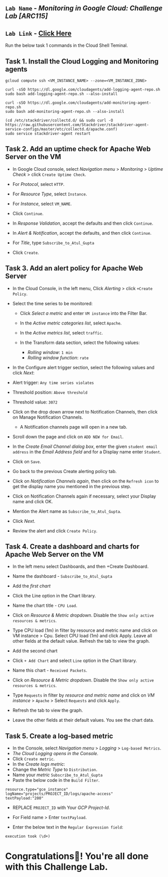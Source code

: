 ## `Lab Name` - *Monitoring in Google Cloud: Challenge Lab [ARC115]*

## `Lab Link` - [Click Here](https://www.cloudskillsboost.google/focuses/63855?parent=catalog)

Run the below task 1 commands in the Cloud Shell Teminal.

## Task 1. Install the Cloud Logging and Monitoring agents

```
gcloud compute ssh <VM_INSTANCE_NAME> --zone=<VM_INSTANCE_ZONE>
```

``` 
curl -sSO https://dl.google.com/cloudagents/add-logging-agent-repo.sh
sudo bash add-logging-agent-repo.sh --also-install
```

```
curl -sSO https://dl.google.com/cloudagents/add-monitoring-agent-repo.sh
sudo bash add-monitoring-agent-repo.sh --also-install
```

```
(cd /etc/stackdriver/collectd.d/ && sudo curl -O https://raw.githubusercontent.com/Stackdriver/stackdriver-agent-service-configs/master/etc/collectd.d/apache.conf)
sudo service stackdriver-agent restart
```

## Task 2. Add an uptime check for Apache Web Server on the VM

* In Google Cloud console, select *Navigation menu* > *Monitoring* > *Uptime Check* > click `Create Uptime Check`.


* For *Protocol*, select `HTTP`.
* For *Resource Type*, select `Instance`.
* For *Instance*, select `VM_NAME`.
* Click `Continue`.

* In *Response Validation*, accept the defaults and then click `Continue`.
* In *Alert & Notification*, accept the defaults, and then click `Continue`.
* For *Title*, type `Subscribe_to_Atul_Gupta`
* Click `Create`.

## Task 3. Add an alert policy for Apache Web Server

* In the Cloud Console, in the left menu, Click *Alerting* > click `+Create Policy`.
* Select the time series to be monitored:
    * Click *Select a metric* and enter `VM instance` into the Filter Bar.
    * In the *Active metric categories list*, select `Apache`.
    * In the *Active metrics list*, select `traffic`.
    
    * In the Transform data section, select the following values:
        * *Rolling window*: `1 min`
        * *Rolling window function*: `rate`


* In the Configure alert trigger section, select the following values and click *Next*:
* Alert trigger: `Any time series violates`
* Threshold position: `Above threshold`
* Threshold value: `3072`
 
* Click on the drop down arrow next to Notification Channels, then click on Manage Notification Channels.
    * A Notification channels page will open in a new tab.

* Scroll down the page and click on `ADD NEW for Email`.

* In the *Create Email Channel dialog box*, enter the given `student email address` in the *Email Address field* and for a Display name enter `Student`.

* Click on `Save`.

* Go back to the previous Create alerting policy tab.

* Click on *Notification Channels again*, then click on the `Refresh icon` to get the display name you mentioned in the previous step.

* Click on Notification Channels again if necessary, select your Display name and click OK.

* Mention the Alert name as `Subscribe_to_Atul_Gupta`.

* Click *Next*.

* Review the alert and click `Create Policy`.


## Task 4. Create a dashboard and charts for Apache Web Server on the VM

* In the left menu select Dashboards, and then +Create Dashboard.
* Name the dashboard - `Subscribe_to_Atul_Gupta`

* Add the *first chart*

* Click the Line option in the Chart library.

* Name the chart title - `CPU Load`.

* Click on *Resource & Metric dropdown*. Disable the `Show only active resources & metrics`.

* Type CPU load (1m) in filter by resource and metric name and click on VM instance > Cpu. Select CPU load (1m) and click Apply. Leave all other fields at the default value. Refresh the tab to view the graph.

* Add the second chart

* Click `+ Add Chart` and select `Line` option in the Chart library.

* Name this chart - `Received Packets`.

* Click on *Resource & Metric dropdown*. Disable the `Show only active resources & metrics`.

* Type `Requests` in filter by *resource and metric name* and click on *VM instance* > `Apache` > Select `Requests` and click `Apply`.

* Refresh the tab to view the graph.

* Leave the other fields at their default values. You see the chart data.


## Task 5. Create a log-based metric

* In the Console, select *Navigation menu* > *Logging* > `Log-based Metrics`.
* *The Cloud Logging opens in the Console.*
* Click `Create metric`.
* In the *Create logs metric*:
* Change the *Metric Type* to `Distribution`.
* Name your *metric* `Subscribe_to_Atul_Gupta`
* Paste the below code in the `Build Filter`.

```
resource.type="gce_instance"
logName="projects/PROJECT_ID/logs/apache-access"
textPayload:"200"
```
* REPLACE `PROJECT_ID` with Your *GCP Project-Id*.

* For Field name > Enter `textPayload`. 

* Enter the below text in the `Regular Expression field`:

```
execution took (\d+)
```

# Congratulations🎉! You're all done with this Challenge Lab.